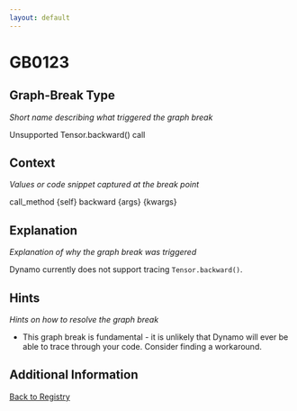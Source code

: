 ```yaml
---
layout: default
---
```

# GB0123

## Graph-Break Type
*Short name describing what triggered the graph break*

Unsupported Tensor.backward() call

## Context
*Values or code snippet captured at the break point*

call_method {self} backward {args} {kwargs}

## Explanation
*Explanation of why the graph break was triggered*

Dynamo currently does not support tracing `Tensor.backward()`.

## Hints
*Hints on how to resolve the graph break*

- This graph break is fundamental - it is unlikely that Dynamo will ever be able to trace through your code. Consider finding a workaround.


## Additional Information

<!-- ADDITIONAL INFORMATION START - Add custom information below this line -->

<!-- ADDITIONAL INFORMATION END -->

[Back to Registry](../index.html)
